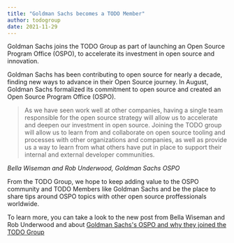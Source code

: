 ```yaml
---
title: "Goldman Sachs becomes a TODO Member"
author: todogroup
date: 2021-11-29
---
```



Goldman Sachs joins the TODO Group as part of launching an Open Source Program Office (OSPO), to accelerate its investment in open source and innovation.

Goldman Sachs has been contributing to open source for nearly a decade, finding new ways to advance in their Open Source journey. 
In August, Goldman Sachs formalized its commitment to open source and created an Open Source Program Office (OSPO).

> As we have seen work well at other companies, having a single team responsible for the open source strategy will allow us to accelerate and deepen our investment in open source.
> Joining the TODO group will allow us to learn from and collaborate on open source tooling and processes with other organizations and companies, as well as provide us a way to learn from what others have put in place to support their internal and external developer communities.

*Bella Wiseman and Rob Underwood, Goldman Sachs OSPO*

From the TODO Group, we hope to keep adding value to the OSPO community and TODO Members like Goldman Sachs and be the place to share tips around OSPO topics with other open source proffessionals worldwide.

To learn more, you can take a look to the new post from Bella Wiseman and Rob Underwood and about [Goldman Sachs's OSPO and why they joined the TODO Group](https://developer.gs.com/blog/our-open-source-program-office-and-todo-group/)


